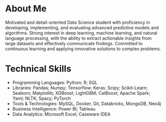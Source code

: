 # About Me
Motivated and detail-oriented Data Science student with proficiency in developing, implementing, and evaluating advanced predictive models and algorithms. Strong interest in deep learning, machine learning, and natural language processing, with the ability to extract actionable insights from large datasets and effectively communicate findings. Committed to continuous learning and applying innovative solutions to complex problems.

# Technical Skills
- Programming Languages: Python; R; SQL
- Libraries: Pandas; Numpy; Tensorflow; Keras; Scipy; Scikit-Learn; Seaborn; Matplotlib; XGBoost; LightGBM; CatBoost; Apache Spark; Yaml; NLTK; Spacy; PyTorch
- Tools & Technologies: MySQL, Docker, Git, Databricks, MongoDB, Neo4j
- Business Intelligence: Power BI; Tableau
- Data Analytics: Microsoft Excel; Caseware IDEA    

